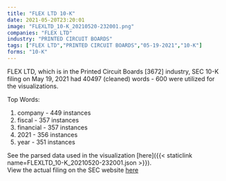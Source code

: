 ```yaml
---
title: "FLEX LTD 10-K"
date: 2021-05-20T23:20:01
image: "FLEXLTD_10-K_20210520-232001.png"
companies: "FLEX LTD"
industry: "PRINTED CIRCUIT BOARDS"
tags: ["FLEX LTD","PRINTED CIRCUIT BOARDS","05-19-2021","10-K"]
forms: "10-K"
---
```

FLEX LTD, which is in the Printed Circuit Boards [3672] industry, SEC 10-K filing on May 19, 2021 had 40497 (cleaned) words - 600 were utilized for the visualizations.

Top Words:
1. company - 449 instances
2. fiscal - 357 instances
3. financial - 357 instances
4. 2021 - 356 instances
5. year - 351 instances


See the parsed data used in the visualization [here]({{< staticlink name=FLEXLTD_10-K_20210520-232001.json >}}).  
View the actual filing on the SEC website [here](https://www.sec.gov/Archives/edgar/data/866374/0000866374-21-000030.txt)